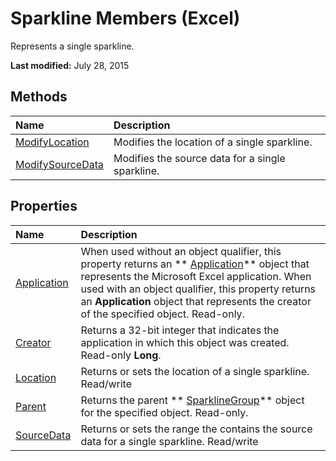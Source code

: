 
# Sparkline Members (Excel)
Represents a single sparkline.

 **Last modified:** July 28, 2015


## Methods



|**Name**|**Description**|
|:-----|:-----|
| [ModifyLocation](39b4b0cc-5d3a-0f0b-c57e-d0d4f2cc4244.md)|Modifies the location of a single sparkline.|
| [ModifySourceData](cb47feba-6ff5-0186-44a9-747682605bd1.md)|Modifies the source data for a single sparkline.|

## Properties



|**Name**|**Description**|
|:-----|:-----|
| [Application](c204df6e-d0c6-8f6b-9ad3-fd14778a5b28.md)|When used without an object qualifier, this property returns an  ** [Application](19b73597-5cf9-4f56-8227-b5211f657f6f.md)** object that represents the Microsoft Excel application. When used with an object qualifier, this property returns an **Application** object that represents the creator of the specified object. Read-only.|
| [Creator](8353b55b-5494-4101-b5e1-78b0f2fdf152.md)|Returns a 32-bit integer that indicates the application in which this object was created. Read-only  **Long**.|
| [Location](719a288a-e100-3c5b-6d4a-8518b149d88c.md)|Returns or sets the location of a single sparkline. Read/write|
| [Parent](2e225931-d0a8-5431-9ee3-071aa631db68.md)|Returns the parent  ** [SparklineGroup](cc694d97-a3d3-3473-2e37-0ede67b97680.md)** object for the specified object. Read-only.|
| [SourceData](af0e59a1-fe0a-6fc6-79c0-fd2bbd9de1ef.md)|Returns or sets the range the contains the source data for a single sparkline. Read/write|
